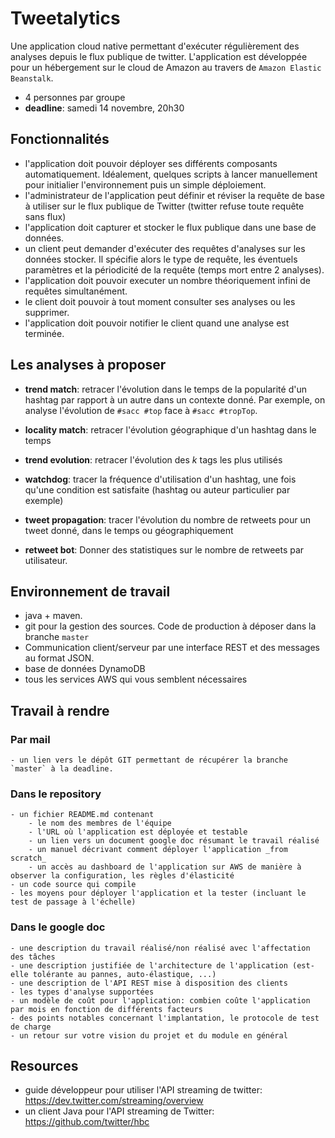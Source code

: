 # Tweetalytics

Une application cloud native permettant d'exécuter régulièrement des analyses depuis le flux publique de twitter.
L'application est développée pour un hébergement sur le cloud de Amazon au travers de `Amazon Elastic Beanstalk`. 

- 4 personnes par groupe
- **deadline**: samedi 14 novembre, 20h30

## Fonctionnalités

- l'application doit pouvoir déployer ses différents composants automatiquement. Idéalement, quelques scripts à lancer manuellement pour initialier l'environnement puis un simple déploiement.
- l'administrateur de l'application peut définir et réviser la requête de base à utiliser sur le flux publique de Twitter (twitter refuse toute requête sans flux)
- l'application doit capturer et stocker le flux publique dans une base de données.
- un client peut demander d'exécuter des requêtes d'analyses sur les données stocker. Il spécifie alors le type de requête, les éventuels paramètres et la périodicité de la requête (temps mort entre 2 analyses).
- l'application doit pouvoir executer un nombre théoriquement infini de requêtes simultanément.
- le client doit pouvoir à tout moment consulter ses analyses ou les supprimer.
- l'application doit pouvoir notifier le client quand une analyse est terminée.

## Les analyses à proposer
 
 - **trend match**: retracer l'évolution dans le temps de la popularité d'un hashtag par rapport à un autre dans un contexte donné. Par exemple, on analyse l'évolution de `#sacc #top` face à `#sacc #tropTop`.

 - **locality match**: retracer l'évolution géographique d'un hashtag dans le temps

 - **trend evolution**: retracer l'évolution des _k_ tags les plus utilisés

 - **watchdog**: tracer la fréquence d'utilisation d'un hashtag, une fois qu'une condition est satisfaite (hashtag ou auteur particulier par exemple)

 - **tweet propagation**: tracer l'évolution du nombre de retweets pour un tweet donné, dans le temps ou géographiquement

 - **retweet bot**: Donner des statistiques sur le nombre de retweets par utilisateur.


## Environnement de travail

- java + maven.
- git pour la gestion des sources. Code de production à déposer dans la branche `master`
- Communication client/serveur par une interface REST et des messages au format JSON.
- base de données DynamoDB
- tous les services AWS qui vous semblent nécessaires

## Travail à rendre

### Par mail
 	
 	- un lien vers le dépôt GIT permettant de récupérer la branche `master` à la deadline.

### Dans le repository
	
	- un fichier README.md contenant
 		- le nom des membres de l'équipe
 		- l'URL où l'application est déployée et testable
 		- un lien vers un document google doc résumant le travail réalisé
 		- un manuel décrivant comment déployer l'application _from scratch_
 		- un accès au dashboard de l'application sur AWS de manière à observer la configuration, les règles d'élasticité
 	- un code source qui compile
 	- les moyens pour déployer l'application et la tester (incluant le test de passage à l'échelle) 		
 		

### Dans le google doc
	- une description du travail réalisé/non réalisé avec l'affectation des tâches
	- une description justifiée de l'architecture de l'application (est-elle tolérante au pannes, auto-élastique, ...)
	- une description de l'API REST mise à disposition des clients
	- les types d'analyse supportées
	- un modèle de coût pour l'application: combien coûte l'application par mois en fonction de différents facteurs
	- des points notables concernant l'implantation, le protocole de test de charge		  		  
	- un retour sur votre vision du projet et du module en général

## Resources

- guide développeur pour utiliser l'API streaming de twitter: https://dev.twitter.com/streaming/overview
- un client Java pour l'API streaming de Twitter: https://github.com/twitter/hbc
